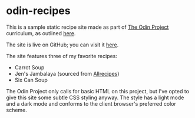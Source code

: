 # odin-recipes
This is a sample static recipe site made as part of
[The Odin Project](https://www.theodinproject.com/) curriculum,
as outlined [here](https://www.theodinproject.com/lessons/foundations-recipes).

The site is live on GitHub; you can visit it [here](https://mckathlin.github.io/odin-recipes/).

The site features three of my favorite recipes:
* Carrot Soup
* Jen's Jambalaya (sourced from [Allrecipes](https://www.allrecipes.com/recipe/133604/jens-jambalaya/))
* Six Can Soup

The Odin Project only calls for basic HTML on this project, but I've opted to give
this site some subtle CSS styling anyway. The style has a light mode and a dark mode
and conforms to the client browser's preferred color scheme.
